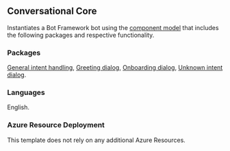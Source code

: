 ## Conversational Core

Instantiates a Bot Framework bot using the [component model](https://aka.ms/ComponentTemplateDocumentation) that includes the following packages and respective functionality.
### Packages
[General intent handling](https://www.nuget.org/packages/Preview.Bot.Component.GeneralIntent/), [Greeting dialog](https://www.nuget.org/packages/Preview.Bot.Component.GreetingDialog/), [Onboarding dialog](https://www.nuget.org/packages/Preview.Bot.Component.OnboardingDialog/), [Unknown intent dialog](https://www.nuget.org/packages/Preview.Bot.Component.UnknownIntentDialog/).

### Languages
English.

### Azure Resource Deployment
This template does not rely on any additional Azure Resources.